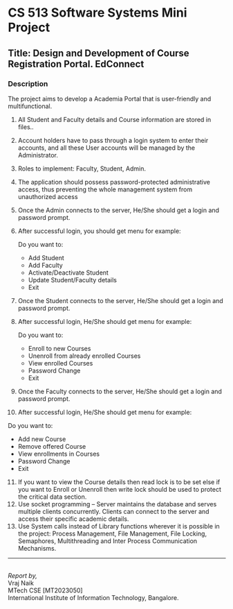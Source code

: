 # CS 513 Software Systems Mini Project 

## Title: Design and Development of Course Registration Portal. EdConnect


### Description

The project aims to develop a Academia Portal that is user-friendly and multifunctional.

1. All Student and Faculty details and Course information are stored in files..
2. Account holders have to pass through a login system to enter their accounts, and all these User accounts will be managed by the Administrator.
3. Roles to implement: Faculty, Student, Admin.
4. The application should possess password-protected administrative access, thus preventing the whole management system from unauthorized access
5. Once the Admin connects to the server, He/She should get a login and password prompt.
6. After successful login, you should get menu for example:
   
    Do you want to:

    - Add Student
    - Add Faculty
    - Activate/Deactivate Student 
    - Update Student/Faculty details
    - Exit
      
7. Once the Student connects to the server, He/She should get a login and password prompt.
8. After successful login, He/She should get menu for example:

    Do you want to:

     - Enroll to new Courses
     - Unenroll from already enrolled Courses
     - View enrolled Courses
     - Password Change
     - Exit
      
9. Once the Faculty connects to the server, He/She should get a login and password prompt.
10. After successful login, He/She should get menu for example:

   Do you want to:
   
   - Add new Course
   - Remove offered Course
   - View enrollments in Courses
   - Password Change
   - Exit
     
11. If you want to view the Course details then read lock is to be set else if you want to Enroll or Unenroll then write lock should be used to protect the critical data section.
12. Use socket programming – Server maintains the database and serves multiple clients concurrently. Clients can connect to the server and access their specific academic details.
13. Use System calls instead of Library functions wherever it is possible in the project: Process Management, File Management, File Locking, Semaphores, Multithreading and Inter Process   Communication Mechanisms.

***
<br> 
<i>Report by, </i> <br/>
Vraj Naik <br/>
MTech CSE [MT2023050] <br/>
International Institute of Information Technology, Bangalore. <br/>

